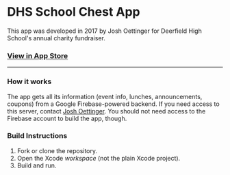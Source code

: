 DHS School Chest App
====================

This app was developed in 2017 by Josh Oettinger for Deerfield High School's annual charity fundraiser.

### [View in App Store](https://itunes.apple.com/us/app/dhs-school-chest/id1312538858?ls=1&mt=8 "School Chest")

---

### How it works
The app gets all its information (event info, lunches, announcements, coupons) from a Google Firebase-powered backend. If you need access to this server, contact [Josh Oettinger](mailto:joshkyle98@gmail.com "Email Josh Oettinger"). You should not need access to the Firebase account to build the app, though.

### Build Instructions
1.  Fork or clone the repository.
2.  Open the Xcode *workspace* (not the plain Xcode project).
3.  Build and run.
